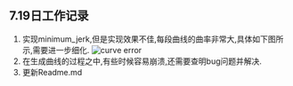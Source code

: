 ## 7.19日工作记录
1. 实现minimum_jerk,但是实现效果不佳,每段曲线的曲率非常大,具体如下图所示,需要进一步细化.
![curve error](./planner/doc/Update%20Record/image.png)
2. 在生成曲线的过程之中,有些时候容易崩溃,还需要查明bug问题并解决.
3. 更新Readme.md